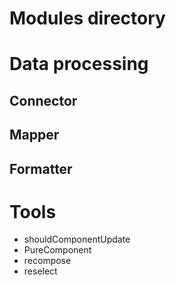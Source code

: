 # Modules directory

# Data processing

## Connector

## Mapper

## Formatter

# Tools

- shouldComponentUpdate
- PureComponent
- recompose
- reselect

